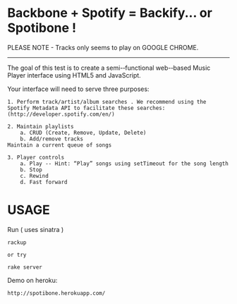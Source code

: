 Backbone + Spotify = Backify... or Spotibone !
==============================================

PLEASE NOTE - Tracks only seems to play on GOOGLE CHROME.

***

The goal of this test is to create a semi-­‐functional web-­‐based Music Player interface using HTML5 and JavaScript.

Your interface will need to serve three purposes:

	1. Perform track/artist/album searches . We recommend using the Spotify Metadata API to facilitate these searches: (http://developer.spotify.com/en/)

	2. Maintain playlists 
		a. CRUD (Create, Remove, Update, Delete) 
		b. Add/remove tracks 
	Maintain a current queue of songs 

	3. Player controls 
		a. Play -­‐ Hint: “Play” songs using setTimeout for the song length 
		b. Stop 
		c. Rewind 
		d. Fast forward

USAGE
=====

Run ( uses sinatra )


    rackup

    or try

    rake server


Demo on heroku:

	http://spotibone.herokuapp.com/
